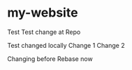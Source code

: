 # my-website
Test
Test change at Repo

Test changed locally
Change 1
Change 2

Changing before Rebase now
